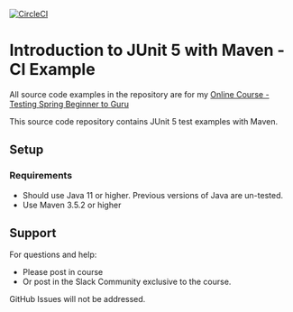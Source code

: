[![CircleCI](https://dl.circleci.com/status-badge/img/gh/DavorStefanovski/testing-java-junit5-ci/tree/master.svg?style=svg)](https://dl.circleci.com/status-badge/redirect/gh/DavorStefanovski/testing-java-junit5-ci/tree/master)

# Introduction to JUnit 5 with Maven - CI Example

All source code examples in the repository are for my [Online Course - Testing Spring Beginner to Guru](https://www.udemy.com/testing-spring-boot-beginner-to-guru/?couponCode=GITHUB_REPO)

This source code repository contains JUnit 5 test examples with Maven.

## Setup
### Requirements
* Should use Java 11 or higher. Previous versions of Java are un-tested.
* Use Maven 3.5.2 or higher

## Support
For questions and help:
* Please post in course
* Or post in the Slack Community exclusive to the course.

GitHub Issues will not be addressed.
